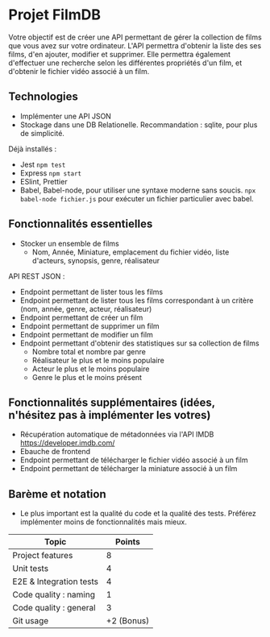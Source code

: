 # Projet FilmDB

Votre objectif est de créer une API permettant de gérer la collection de films que vous avez sur votre ordinateur.
L'API permettra d'obtenir la liste des ses films, d'en ajouter, modifier et supprimer.
Elle permettra également d'effectuer une recherche selon les différentes propriétés d'un film, et d'obtenir le fichier vidéo associé à un film.

## Technologies

- Implémenter une API JSON
- Stockage dans une DB Relationelle. Recommandation : sqlite, pour plus de simplicité.

Déjà installés :

- Jest `npm test`
- Express `npm start`
- ESlint, Prettier
- Babel, Babel-node, pour utiliser une syntaxe moderne sans soucis. `npx babel-node fichier.js` pour exécuter un fichier particulier avec babel.

## Fonctionnalités essentielles

- Stocker un ensemble de films
  - Nom, Année, Miniature, emplacement du fichier vidéo, liste d'acteurs, synopsis, genre, réalisateur

API REST JSON :

- Endpoint permettant de lister tous les films
- Endpoint permettant de lister tous les films correspondant à un critère (nom, année, genre, acteur, réalisateur)
- Endpoint permettant de créer un film
- Endpoint permettant de supprimer un film
- Endpoint permettant de modifier un film
- Endpoint permettant d'obtenir des statistiques sur sa collection de films
  - Nombre total et nombre par genre
  - Réalisateur le plus et le moins populaire
  - Acteur le plus et le moins populaire
  - Genre le plus et le moins présent

## Fonctionnalités supplémentaires (idées, n'hésitez pas à implémenter les votres)

- Récupération automatique de métadonnées via l'API IMDB https://developer.imdb.com/
- Ebauche de frontend
- Endpoint permettant de télécharger le fichier vidéo associé à un film
- Endpoint permettant de télécharger la miniature associé à un film

## Barème et notation

- Le plus important est la qualité du code et la qualité des tests. Préférez implémenter moins de fonctionnalités mais mieux.

| Topic                   | Points     |
| ----------------------- | ---------- |
| Project features        | 8          |
| Unit tests              | 4          |
| E2E & Integration tests | 4          |
| Code quality : naming   | 1          |
| Code quality : general  | 3          |
| Git usage               | +2 (Bonus) |
